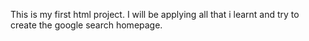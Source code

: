 This is my first html project. I will be applying all that i learnt and try to create the google search homepage.